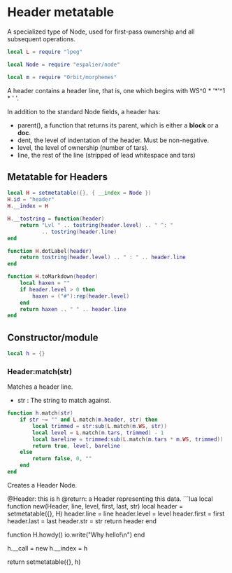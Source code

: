 # Header metatable

 A specialized type of Node, used for first-pass ownership and 
 all subsequent operations. 

```lua
local L = require "lpeg"

local Node = require "espalier/node"

local m = require "Orbit/morphemes"
```

 A header contains a header line, that is, one which begins with WS^0 * '*'^1 * ' '.


 In addition to the standard Node fields, a header has:
 
  - parent(), a function that returns its parent, which is either a **block** or a **doc**.
  - dent, the level of indentation of the header. Must be non-negative. 
  - level, the level of ownership (number of tars).
  - line, the rest of the line (stripped of lead whitespace and tars)


## Metatable for Headers

```lua
local H = setmetatable({}, { __index = Node })
H.id = "header"
H.__index = H

H.__tostring = function(header) 
    return "Lvl " .. tostring(header.level) .. " ^: " 
           .. tostring(header.line)
end

function H.dotLabel(header)
    return tostring(header.level) .. " : " .. header.line
end

function H.toMarkdown(header)
    local haxen = ""
    if header.level > 0 then
        haxen = ("#"):rep(header.level)
    end
    return haxen .. " " .. header.line
end
```
## Constructor/module

```lua
local h = {}
```
### Header:match(str)

 Matches a header line.


 - str :  The string to match against.
 
```lua
function h.match(str) 
    if str ~= "" and L.match(m.header, str) then
        local trimmed = str:sub(L.match(m.WS, str))
        local level = L.match(m.tars, trimmed) - 1
        local bareline = trimmed:sub(L.match(m.tars * m.WS, trimmed))
        return true, level, bareline
    else 
        return false, 0, ""
    end
end
```

 Creates a Header Node.

 @Header: this is h @return: a Header representing this data. ```lua
local function new(Header, line, level, first, last, str)
    local header = setmetatable({}, H)
    header.line = line
    header.level = level
    header.first = first
    header.last = last
    header.str = str
    return header
end

function H.howdy() 
    io.write("Why hello!\n")
end


h.__call = new
h.__index = h

return setmetatable({}, h)
```
